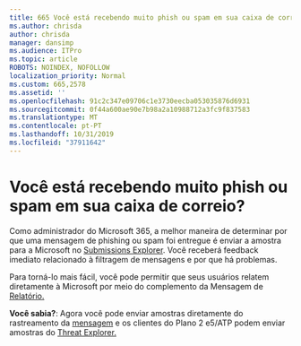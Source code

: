 ```yaml
---
title: 665 Você está recebendo muito phish ou spam em sua caixa de correio?
ms.author: chrisda
author: chrisda
manager: dansimp
ms.audience: ITPro
ms.topic: article
ROBOTS: NOINDEX, NOFOLLOW
localization_priority: Normal
ms.custom: 665,2578
ms.assetid: ''
ms.openlocfilehash: 91c2c347e09706c1e3730eecba053035876d6931
ms.sourcegitcommit: 0f44a600ae90e7b98a2a10988712a3fc9f837583
ms.translationtype: MT
ms.contentlocale: pt-PT
ms.lasthandoff: 10/31/2019
ms.locfileid: "37911642"
---
```

# <a name="are-you-receiving-too-much-phish-or-spam-in-your-mailbox"></a>Você está recebendo muito phish ou spam em sua caixa de correio?

Como administrador do Microsoft 365, a melhor maneira de determinar por que uma mensagem de phishing ou spam foi entregue é enviar a amostra para a Microsoft no [Submissions Explorer](https://protection.office.com/reportsubmission). Você receberá feedback imediato relacionado à filtragem de mensagens e por que há problemas.

Para torná-lo mais fácil, você pode permitir que seus usuários relatem diretamente à Microsoft por meio do complemento da Mensagem de [Relatório.](https://appsource.microsoft.com/product/office/WA104381180?src=office&tab=Overview)

**Você sabia?**: Agora você pode enviar amostras diretamente do rastreamento da [mensagem](https://protection.office.com/messagetrace) e os clientes do Plano 2 e5/ATP podem enviar amostras do [Threat Explorer.](https://docs.microsoft.com/microsoft-365/security/office-365-security/threat-explorer)
